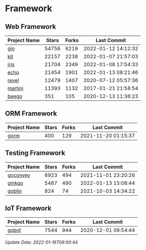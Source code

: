 # Framework

## Web Framework
| Project Name | Stars | Forks | Last Commit |
| ------------ | ----- | ----- | ----------- |
| [gin](https://github.com/gin-gonic/gin) | 54756 | 6219 | 2022-01-12 14:12:32 |
| [kit](https://github.com/go-kit/kit) | 22157 | 2238 | 2022-01-07 21:57:03 |
| [iris](https://github.com/kataras/iris) | 21704 | 2349 | 2022-01-08 17:54:33 |
| [echo](https://github.com/labstack/echo) | 21454 | 1901 | 2022-01-13 08:21:46 |
| [revel](https://github.com/revel/revel) | 12479 | 1407 | 2020-07-12 05:57:36 |
| [martini](https://github.com/go-martini/martini) | 11393 | 1132 | 2017-01-21 21:58:54 |
| [beego](https://github.com/astaxie/beego) | 351 | 105 | 2020-12-13 11:36:23 |

## ORM Framework
| Project Name | Stars | Forks | Last Commit |
| ------------ | ----- | ----- | ----------- |
| [gorm](https://github.com/jinzhu/gorm) | 400 | 129 | 2021-11-20 01:15:37 |

## Testing Framework
| Project Name | Stars | Forks | Last Commit |
| ------------ | ----- | ----- | ----------- |
| [goconvey](https://github.com/smartystreets/goconvey) | 6923 | 494 | 2021-11-01 23:20:26 |
| [ginkgo](https://github.com/onsi/ginkgo) | 5487 | 490 | 2022-01-13 15:08:44 |
| [goblin](https://github.com/franela/goblin) | 824 | 74 | 2021-10-03 14:34:22 |

## IoT Framework
| Project Name | Stars | Forks | Last Commit |
| ------------ | ----- | ----- | ----------- |
| [gobot](https://github.com/hybridgroup/gobot) | 7544 | 944 | 2020-12-01 09:54:44 |

*Update Date: 2022-01-16T06:00:44*